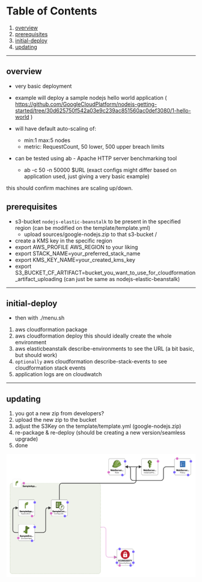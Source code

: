 # Table of Contents
1. [overview](#overview)
2. [prerequisites](#prerequisites)
3. [initial-deploy](#initial-deploy)
4. [updating](#updating)

***

## overview

- very basic deployment
- example will deploy a sample nodejs hello world application ( https://github.com/GoogleCloudPlatform/nodejs-getting-started/tree/30d625750f542a03e9c239ac851560ac0def3080/1-hello-world ) 
- will have default auto-scaling of:
  - min:1 max:5 nodes
  - metric: RequestCount, 50 lower, 500 upper breach limits

- can be tested using ab - Apache HTTP server benchmarking tool
  - ab -c 50 -n 50000 $URL
(exact configs might differ based on application used, just giving a very basic example)

this should confirm machines are scaling up/down.

## prerequisites

- s3-bucket `nodejs-elastic-beanstalk` to be present in the specified region (can be modified on the template/template.yml)
  - upload sources/google-nodejs.zip to that s3-bucket /
- create a KMS key in the specific region
- export AWS_PROFILE AWS_REGION to your liking
- export STACK_NAME=your_preferred_stack_name
- export KMS_KEY_NAME=your_created_kms_key
- export S3_BUCKET_CF_ARTIFACT=bucket_you_want_to_use_for_cloudformation_artifact_uploading (can just be same as nodejs-elastic-beanstalk)


***

## initial-deploy

- then with ./menu.sh

1) aws cloudformation package
2) aws cloudformation deploy
  this should ideally create the whole environment
3) aws elasticbeanstalk describe-environments to see the URL (a bit basic, but should work)
4) `optionally` aws cloudformation describe-stack-events to see cloudformation stack events
5) application logs are on cloudwatch

***

## updating

1) you got a new zip from developers?
2) upload the new zip to the bucket
3) adjust the S3Key on the template/template.yml (google-nodejs.zip)
4) re-package & re-deploy (should be creating a new version/seamless upgrade)
5) done

![](./images/cloudformation-diagram.png)

